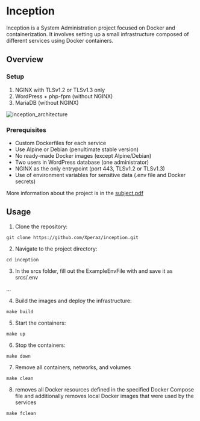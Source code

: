 # Inception

Inception is a System Administration project focused on Docker and containerization. It involves setting up a small infrastructure composed of different services using Docker containers.

## Overview

### Setup

1. NGINX with TLSv1.2 or TLSv1.3 only
2. WordPress + php-fpm (without NGINX)
3. MariaDB (without NGINX)

![inception_architecture](https://github.com/user-attachments/assets/5ef856a8-2557-43d5-b91a-4e9703ab1dd9)

### Prerequisites

- Custom Dockerfiles for each service
- Use Alpine or Debian (penultimate stable version)
- No ready-made Docker images (except Alpine/Debian)
- Two users in WordPress database (one administrator)
- NGINX as the only entrypoint (port 443, TLSv1.2 or TLSv1.3)
- Use of environment variables for sensitive data (.env file and Docker secrets)

More information about the project is in the [subject.pdf](https://github.com/mottjes/inception/blob/main/subject.pdf)

## Usage

1. Clone the repository:
```
git clone https://github.com/Xperaz/inception.git
```
2. Navigate to the project directory:
```
cd inception
```
3. In the srcs folder, fill out the ExampleEnvFile with and save it as srcs/.env

...

4. Build the images and deploy the infrastructure:
```
make build
```
5. Start the containers:
```
make up
```
6. Stop the containers:
```
make down
```
7. Remove all containers, networks, and volumes
```
make clean
```
8. removes all Docker resources defined in the specified Docker Compose file and additionally removes local Docker images that were used by the services
```
make fclean
```
